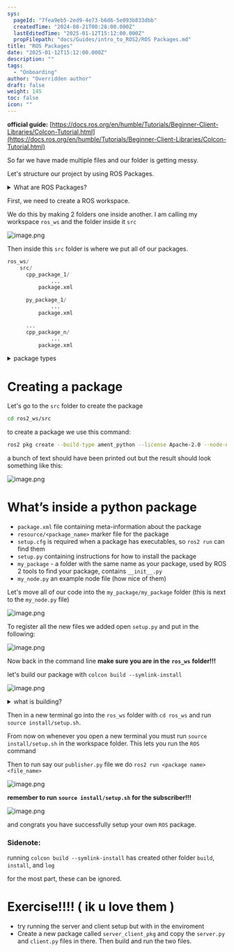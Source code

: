 ```yaml
---
sys:
  pageId: "7fea9eb5-2ed9-4e73-b6d6-5e093b833dbb"
  createdTime: "2024-08-21T00:28:00.000Z"
  lastEditedTime: "2025-01-12T15:12:00.000Z"
  propFilepath: "docs/Guides/intro_to_ROS2/ROS Packages.md"
title: "ROS Packages"
date: "2025-01-12T15:12:00.000Z"
description: ""
tags:
  - "Onboarding"
author: "Overridden author"
draft: false
weight: 145
toc: false
icon: ""
---
```


**official guide:** [https://docs.ros.org/en/humble/Tutorials/Beginner-Client-Libraries/Colcon-Tutorial.html](https://docs.ros.org/en/humble/Tutorials/Beginner-Client-Libraries/Colcon-Tutorial.html)

So far we have made multiple files and our folder is getting messy.

Let's structure our project by using ROS Packages.

<details>

<summary>What are ROS Packages?</summary>

ROS Packages are, as the name implies, packages of code that are highly sharable between ROS developers.

They consist of a folder, `package.xml` file, and source code

```python
      cpp_package_1/
		      ... imagine much code files here ..
          package.xml
```

</details>

First, we need to create a ROS workspace.

We do this by making 2 folders one inside another. I am calling my workspace `ros_ws` and the folder inside it `src`

![image.png](https://prod-files-secure.s3.us-west-2.amazonaws.com/d518164a-d88e-44d1-a4ee-3adb3bd8bce0/70706947-fd18-4537-a67b-e12946812d31/image.png?X-Amz-Algorithm=AWS4-HMAC-SHA256&X-Amz-Content-Sha256=UNSIGNED-PAYLOAD&X-Amz-Credential=ASIAZI2LB466X6OMMK53%2F20250216%2Fus-west-2%2Fs3%2Faws4_request&X-Amz-Date=20250216T230700Z&X-Amz-Expires=3600&X-Amz-Security-Token=IQoJb3JpZ2luX2VjED8aCXVzLXdlc3QtMiJHMEUCIQD4i2iQFaypbPlqb75EvbejkUaCbRYG6z7XoGnSWBwa4AIgSRn190tS9eqAkO6Kjj1J9mFNfL42ogX7FmrUgF1xlnIq%2FwMIZxAAGgw2Mzc0MjMxODM4MDUiDLCHfkliZgWqZqPynCrcA3yerISu51W%2B2uhroeu4SRLZfJw8n7Q0LQl%2FMP4P%2BAhql0Arjbn0bT%2Fyg3JAz2%2FvpBlVajvBxvb4oURjPrvrhxvjCJ6ekimGqiQE1hGz9%2BL6zzj7StBcIDeq8h3ky6cipSrMpERgf2siLMiCJWOn7%2FVKkqM7u3M%2FGMOMPho24XzBpPzwTD4c3dlqMaNIOWtLjdr1B%2B9Q4a7linmsq9TnTjZv6XuQQedlrTYcV2RZFOAIiyMWFQmaqOsFQNzqeSIh3w0AALTniurnI3BP1v0HCZiM%2FWnnMhDKpCLmb4r3Cb1gsyBAqw9O1y4n3irrSPjoOr5jvUc%2B8%2FyecHQsWPVQYHts2oP%2BGDAsCB5qycEMjZyKhLMC0XOUiA2r0vQJne7gIILF4%2FFx3RSuzt49I5MdrOY9yMcAu8yhC8D6zpE81YjLsx4%2F%2BHn5QYPV7%2FgqSNHlM9E5S4tfJ4VSEHgmLAdIKB2EFN%2Fc7Tn1I09H7PQLf3PBmut5eQa88qTlPDt0Qj37FXmZ4xbkLuSKefUdS0dTRFqWZcBzi9gqSj9JsbKVO0q4Mq1ViIADdWIxCOS2VSW1sunig0j5QkEENITaDp5Kv4SXV15s7lCDnIryA%2FbpWVcFDJsXlY2izgsef5f4MKTIyb0GOqUBwJF2%2FRG2LtOpRmMWg7ONZzi3s0WFN6a%2FW71FNCCiyYlkLVvHyeoVqeFC4%2FqgYoZ1pc7cNWTvTcgQ4n9EJ%2FDNF8IDTqXBSDjNQSZ5c4fZxmfkBATE46Kp5ihROfmzR2whRqU5%2FcVWCPuHHn95gJcdbHxNSjYPM4hdrQicPv7qAz%2FzK4aXkEEeDUlpqiC4jf2IHoMCEh51IFLd7WsY9N2EEtwoBR83&X-Amz-Signature=4cfc29d057f481a8c762ac9034dd286746ff2bf5dd86b05f2d45f7657da2a345&X-Amz-SignedHeaders=host&x-id=GetObject)

Then inside this `src` folder is where we put all of our packages.

```python
ros_ws/
    src/
      cpp_package_1/
		      ...
          package.xml

      py_package_1/
		      ...
          package.xml

      ...
      cpp_package_n/
		      ...
          package.xml

```

<details>

<summary>package types</summary>

packages can be either `C++` or python.

the intern file structure is different for each but for this guide we will stick to creating python packages

</details>

# Creating a package

Let's go to the `src` folder to create the package

```bash
cd ros2_ws/src
```

to create a package we use this command:

```bash
ros2 pkg create --build-type ament_python --license Apache-2.0 --node-name my_node my_package
```

a bunch of text should have been printed out but the result should look something like this:

![image.png](https://prod-files-secure.s3.us-west-2.amazonaws.com/d518164a-d88e-44d1-a4ee-3adb3bd8bce0/e6cf1e3f-8512-4a3e-b131-079f800bf3e8/image.png?X-Amz-Algorithm=AWS4-HMAC-SHA256&X-Amz-Content-Sha256=UNSIGNED-PAYLOAD&X-Amz-Credential=ASIAZI2LB466X6OMMK53%2F20250216%2Fus-west-2%2Fs3%2Faws4_request&X-Amz-Date=20250216T230700Z&X-Amz-Expires=3600&X-Amz-Security-Token=IQoJb3JpZ2luX2VjED8aCXVzLXdlc3QtMiJHMEUCIQD4i2iQFaypbPlqb75EvbejkUaCbRYG6z7XoGnSWBwa4AIgSRn190tS9eqAkO6Kjj1J9mFNfL42ogX7FmrUgF1xlnIq%2FwMIZxAAGgw2Mzc0MjMxODM4MDUiDLCHfkliZgWqZqPynCrcA3yerISu51W%2B2uhroeu4SRLZfJw8n7Q0LQl%2FMP4P%2BAhql0Arjbn0bT%2Fyg3JAz2%2FvpBlVajvBxvb4oURjPrvrhxvjCJ6ekimGqiQE1hGz9%2BL6zzj7StBcIDeq8h3ky6cipSrMpERgf2siLMiCJWOn7%2FVKkqM7u3M%2FGMOMPho24XzBpPzwTD4c3dlqMaNIOWtLjdr1B%2B9Q4a7linmsq9TnTjZv6XuQQedlrTYcV2RZFOAIiyMWFQmaqOsFQNzqeSIh3w0AALTniurnI3BP1v0HCZiM%2FWnnMhDKpCLmb4r3Cb1gsyBAqw9O1y4n3irrSPjoOr5jvUc%2B8%2FyecHQsWPVQYHts2oP%2BGDAsCB5qycEMjZyKhLMC0XOUiA2r0vQJne7gIILF4%2FFx3RSuzt49I5MdrOY9yMcAu8yhC8D6zpE81YjLsx4%2F%2BHn5QYPV7%2FgqSNHlM9E5S4tfJ4VSEHgmLAdIKB2EFN%2Fc7Tn1I09H7PQLf3PBmut5eQa88qTlPDt0Qj37FXmZ4xbkLuSKefUdS0dTRFqWZcBzi9gqSj9JsbKVO0q4Mq1ViIADdWIxCOS2VSW1sunig0j5QkEENITaDp5Kv4SXV15s7lCDnIryA%2FbpWVcFDJsXlY2izgsef5f4MKTIyb0GOqUBwJF2%2FRG2LtOpRmMWg7ONZzi3s0WFN6a%2FW71FNCCiyYlkLVvHyeoVqeFC4%2FqgYoZ1pc7cNWTvTcgQ4n9EJ%2FDNF8IDTqXBSDjNQSZ5c4fZxmfkBATE46Kp5ihROfmzR2whRqU5%2FcVWCPuHHn95gJcdbHxNSjYPM4hdrQicPv7qAz%2FzK4aXkEEeDUlpqiC4jf2IHoMCEh51IFLd7WsY9N2EEtwoBR83&X-Amz-Signature=5b1141ee1a36d92a3d0d8beaf0ce866388d9f8b6bd5cc3a0d25678857af56b35&X-Amz-SignedHeaders=host&x-id=GetObject)

# What’s inside a python package

- `package.xml` file containing meta-information about the package
- `resource/<package_name>` marker file for the package
- `setup.cfg` is required when a package has executables, so `ros2 run` can find them
- `setup.py` containing instructions for how to install the package
- `my_package` - a folder with the same name as your package, used by ROS 2 tools to find your package, contains `__init__.py`
- `my_node.py` an example node file (how nice of them)

Let's move all of our code into the `my_package/my_package` folder (this is next to the `my_node.py` file)

![image.png](https://prod-files-secure.s3.us-west-2.amazonaws.com/d518164a-d88e-44d1-a4ee-3adb3bd8bce0/9ce58f11-0da9-4d3e-b86d-506a9685d378/image.png?X-Amz-Algorithm=AWS4-HMAC-SHA256&X-Amz-Content-Sha256=UNSIGNED-PAYLOAD&X-Amz-Credential=ASIAZI2LB466X6OMMK53%2F20250216%2Fus-west-2%2Fs3%2Faws4_request&X-Amz-Date=20250216T230700Z&X-Amz-Expires=3600&X-Amz-Security-Token=IQoJb3JpZ2luX2VjED8aCXVzLXdlc3QtMiJHMEUCIQD4i2iQFaypbPlqb75EvbejkUaCbRYG6z7XoGnSWBwa4AIgSRn190tS9eqAkO6Kjj1J9mFNfL42ogX7FmrUgF1xlnIq%2FwMIZxAAGgw2Mzc0MjMxODM4MDUiDLCHfkliZgWqZqPynCrcA3yerISu51W%2B2uhroeu4SRLZfJw8n7Q0LQl%2FMP4P%2BAhql0Arjbn0bT%2Fyg3JAz2%2FvpBlVajvBxvb4oURjPrvrhxvjCJ6ekimGqiQE1hGz9%2BL6zzj7StBcIDeq8h3ky6cipSrMpERgf2siLMiCJWOn7%2FVKkqM7u3M%2FGMOMPho24XzBpPzwTD4c3dlqMaNIOWtLjdr1B%2B9Q4a7linmsq9TnTjZv6XuQQedlrTYcV2RZFOAIiyMWFQmaqOsFQNzqeSIh3w0AALTniurnI3BP1v0HCZiM%2FWnnMhDKpCLmb4r3Cb1gsyBAqw9O1y4n3irrSPjoOr5jvUc%2B8%2FyecHQsWPVQYHts2oP%2BGDAsCB5qycEMjZyKhLMC0XOUiA2r0vQJne7gIILF4%2FFx3RSuzt49I5MdrOY9yMcAu8yhC8D6zpE81YjLsx4%2F%2BHn5QYPV7%2FgqSNHlM9E5S4tfJ4VSEHgmLAdIKB2EFN%2Fc7Tn1I09H7PQLf3PBmut5eQa88qTlPDt0Qj37FXmZ4xbkLuSKefUdS0dTRFqWZcBzi9gqSj9JsbKVO0q4Mq1ViIADdWIxCOS2VSW1sunig0j5QkEENITaDp5Kv4SXV15s7lCDnIryA%2FbpWVcFDJsXlY2izgsef5f4MKTIyb0GOqUBwJF2%2FRG2LtOpRmMWg7ONZzi3s0WFN6a%2FW71FNCCiyYlkLVvHyeoVqeFC4%2FqgYoZ1pc7cNWTvTcgQ4n9EJ%2FDNF8IDTqXBSDjNQSZ5c4fZxmfkBATE46Kp5ihROfmzR2whRqU5%2FcVWCPuHHn95gJcdbHxNSjYPM4hdrQicPv7qAz%2FzK4aXkEEeDUlpqiC4jf2IHoMCEh51IFLd7WsY9N2EEtwoBR83&X-Amz-Signature=5f496664e2d8e730cee90a151f19ee35a506b10328faa2d9f6b08c1047a9a950&X-Amz-SignedHeaders=host&x-id=GetObject)

To register all the new files we added open `setup.py` and put in the following:

![image.png](https://prod-files-secure.s3.us-west-2.amazonaws.com/d518164a-d88e-44d1-a4ee-3adb3bd8bce0/1cd7c262-4cae-4496-9d75-c178537d24a2/image.png?X-Amz-Algorithm=AWS4-HMAC-SHA256&X-Amz-Content-Sha256=UNSIGNED-PAYLOAD&X-Amz-Credential=ASIAZI2LB466X6OMMK53%2F20250216%2Fus-west-2%2Fs3%2Faws4_request&X-Amz-Date=20250216T230700Z&X-Amz-Expires=3600&X-Amz-Security-Token=IQoJb3JpZ2luX2VjED8aCXVzLXdlc3QtMiJHMEUCIQD4i2iQFaypbPlqb75EvbejkUaCbRYG6z7XoGnSWBwa4AIgSRn190tS9eqAkO6Kjj1J9mFNfL42ogX7FmrUgF1xlnIq%2FwMIZxAAGgw2Mzc0MjMxODM4MDUiDLCHfkliZgWqZqPynCrcA3yerISu51W%2B2uhroeu4SRLZfJw8n7Q0LQl%2FMP4P%2BAhql0Arjbn0bT%2Fyg3JAz2%2FvpBlVajvBxvb4oURjPrvrhxvjCJ6ekimGqiQE1hGz9%2BL6zzj7StBcIDeq8h3ky6cipSrMpERgf2siLMiCJWOn7%2FVKkqM7u3M%2FGMOMPho24XzBpPzwTD4c3dlqMaNIOWtLjdr1B%2B9Q4a7linmsq9TnTjZv6XuQQedlrTYcV2RZFOAIiyMWFQmaqOsFQNzqeSIh3w0AALTniurnI3BP1v0HCZiM%2FWnnMhDKpCLmb4r3Cb1gsyBAqw9O1y4n3irrSPjoOr5jvUc%2B8%2FyecHQsWPVQYHts2oP%2BGDAsCB5qycEMjZyKhLMC0XOUiA2r0vQJne7gIILF4%2FFx3RSuzt49I5MdrOY9yMcAu8yhC8D6zpE81YjLsx4%2F%2BHn5QYPV7%2FgqSNHlM9E5S4tfJ4VSEHgmLAdIKB2EFN%2Fc7Tn1I09H7PQLf3PBmut5eQa88qTlPDt0Qj37FXmZ4xbkLuSKefUdS0dTRFqWZcBzi9gqSj9JsbKVO0q4Mq1ViIADdWIxCOS2VSW1sunig0j5QkEENITaDp5Kv4SXV15s7lCDnIryA%2FbpWVcFDJsXlY2izgsef5f4MKTIyb0GOqUBwJF2%2FRG2LtOpRmMWg7ONZzi3s0WFN6a%2FW71FNCCiyYlkLVvHyeoVqeFC4%2FqgYoZ1pc7cNWTvTcgQ4n9EJ%2FDNF8IDTqXBSDjNQSZ5c4fZxmfkBATE46Kp5ihROfmzR2whRqU5%2FcVWCPuHHn95gJcdbHxNSjYPM4hdrQicPv7qAz%2FzK4aXkEEeDUlpqiC4jf2IHoMCEh51IFLd7WsY9N2EEtwoBR83&X-Amz-Signature=68fdd797a6e44b91d6c37737ec5dbe59d94bab421208998ee41c999da383701b&X-Amz-SignedHeaders=host&x-id=GetObject)

Now back in the command line **make sure you are in the** **`ros_ws`** **folder!!!**

let's build our package with `colcon build --symlink-install`

![image.png](https://prod-files-secure.s3.us-west-2.amazonaws.com/d518164a-d88e-44d1-a4ee-3adb3bd8bce0/2f2a0d27-b173-48fd-b189-5f5c0ce65619/image.png?X-Amz-Algorithm=AWS4-HMAC-SHA256&X-Amz-Content-Sha256=UNSIGNED-PAYLOAD&X-Amz-Credential=ASIAZI2LB466X6OMMK53%2F20250216%2Fus-west-2%2Fs3%2Faws4_request&X-Amz-Date=20250216T230700Z&X-Amz-Expires=3600&X-Amz-Security-Token=IQoJb3JpZ2luX2VjED8aCXVzLXdlc3QtMiJHMEUCIQD4i2iQFaypbPlqb75EvbejkUaCbRYG6z7XoGnSWBwa4AIgSRn190tS9eqAkO6Kjj1J9mFNfL42ogX7FmrUgF1xlnIq%2FwMIZxAAGgw2Mzc0MjMxODM4MDUiDLCHfkliZgWqZqPynCrcA3yerISu51W%2B2uhroeu4SRLZfJw8n7Q0LQl%2FMP4P%2BAhql0Arjbn0bT%2Fyg3JAz2%2FvpBlVajvBxvb4oURjPrvrhxvjCJ6ekimGqiQE1hGz9%2BL6zzj7StBcIDeq8h3ky6cipSrMpERgf2siLMiCJWOn7%2FVKkqM7u3M%2FGMOMPho24XzBpPzwTD4c3dlqMaNIOWtLjdr1B%2B9Q4a7linmsq9TnTjZv6XuQQedlrTYcV2RZFOAIiyMWFQmaqOsFQNzqeSIh3w0AALTniurnI3BP1v0HCZiM%2FWnnMhDKpCLmb4r3Cb1gsyBAqw9O1y4n3irrSPjoOr5jvUc%2B8%2FyecHQsWPVQYHts2oP%2BGDAsCB5qycEMjZyKhLMC0XOUiA2r0vQJne7gIILF4%2FFx3RSuzt49I5MdrOY9yMcAu8yhC8D6zpE81YjLsx4%2F%2BHn5QYPV7%2FgqSNHlM9E5S4tfJ4VSEHgmLAdIKB2EFN%2Fc7Tn1I09H7PQLf3PBmut5eQa88qTlPDt0Qj37FXmZ4xbkLuSKefUdS0dTRFqWZcBzi9gqSj9JsbKVO0q4Mq1ViIADdWIxCOS2VSW1sunig0j5QkEENITaDp5Kv4SXV15s7lCDnIryA%2FbpWVcFDJsXlY2izgsef5f4MKTIyb0GOqUBwJF2%2FRG2LtOpRmMWg7ONZzi3s0WFN6a%2FW71FNCCiyYlkLVvHyeoVqeFC4%2FqgYoZ1pc7cNWTvTcgQ4n9EJ%2FDNF8IDTqXBSDjNQSZ5c4fZxmfkBATE46Kp5ihROfmzR2whRqU5%2FcVWCPuHHn95gJcdbHxNSjYPM4hdrQicPv7qAz%2FzK4aXkEEeDUlpqiC4jf2IHoMCEh51IFLd7WsY9N2EEtwoBR83&X-Amz-Signature=ae3c01b4bf38b462b984102373855085940f5a11fda37122415ef1e0d6044191&X-Amz-SignedHeaders=host&x-id=GetObject)

<details>

<summary>what is building?</summary>

if you are a CS major at Rose-Hulman you will learn the answer to this in CSSE132

but TLDR; is it combines all the code files into one program that can be run easily 

</details>

Then in a new terminal go into the `ros_ws` folder with `cd ros_ws` and run `source install/setup.sh`. 

From now on whenever you open a new terminal you must run `source install/setup.sh` in the workspace folder. This lets you run the `ROS` command

Then to run say our `publisher.py` file we do `ros2 run <package name> <file_name>`

![image.png](https://prod-files-secure.s3.us-west-2.amazonaws.com/d518164a-d88e-44d1-a4ee-3adb3bd8bce0/4f4b1219-3a44-4632-aa0a-ce3471699f59/image.png?X-Amz-Algorithm=AWS4-HMAC-SHA256&X-Amz-Content-Sha256=UNSIGNED-PAYLOAD&X-Amz-Credential=ASIAZI2LB466X6OMMK53%2F20250216%2Fus-west-2%2Fs3%2Faws4_request&X-Amz-Date=20250216T230700Z&X-Amz-Expires=3600&X-Amz-Security-Token=IQoJb3JpZ2luX2VjED8aCXVzLXdlc3QtMiJHMEUCIQD4i2iQFaypbPlqb75EvbejkUaCbRYG6z7XoGnSWBwa4AIgSRn190tS9eqAkO6Kjj1J9mFNfL42ogX7FmrUgF1xlnIq%2FwMIZxAAGgw2Mzc0MjMxODM4MDUiDLCHfkliZgWqZqPynCrcA3yerISu51W%2B2uhroeu4SRLZfJw8n7Q0LQl%2FMP4P%2BAhql0Arjbn0bT%2Fyg3JAz2%2FvpBlVajvBxvb4oURjPrvrhxvjCJ6ekimGqiQE1hGz9%2BL6zzj7StBcIDeq8h3ky6cipSrMpERgf2siLMiCJWOn7%2FVKkqM7u3M%2FGMOMPho24XzBpPzwTD4c3dlqMaNIOWtLjdr1B%2B9Q4a7linmsq9TnTjZv6XuQQedlrTYcV2RZFOAIiyMWFQmaqOsFQNzqeSIh3w0AALTniurnI3BP1v0HCZiM%2FWnnMhDKpCLmb4r3Cb1gsyBAqw9O1y4n3irrSPjoOr5jvUc%2B8%2FyecHQsWPVQYHts2oP%2BGDAsCB5qycEMjZyKhLMC0XOUiA2r0vQJne7gIILF4%2FFx3RSuzt49I5MdrOY9yMcAu8yhC8D6zpE81YjLsx4%2F%2BHn5QYPV7%2FgqSNHlM9E5S4tfJ4VSEHgmLAdIKB2EFN%2Fc7Tn1I09H7PQLf3PBmut5eQa88qTlPDt0Qj37FXmZ4xbkLuSKefUdS0dTRFqWZcBzi9gqSj9JsbKVO0q4Mq1ViIADdWIxCOS2VSW1sunig0j5QkEENITaDp5Kv4SXV15s7lCDnIryA%2FbpWVcFDJsXlY2izgsef5f4MKTIyb0GOqUBwJF2%2FRG2LtOpRmMWg7ONZzi3s0WFN6a%2FW71FNCCiyYlkLVvHyeoVqeFC4%2FqgYoZ1pc7cNWTvTcgQ4n9EJ%2FDNF8IDTqXBSDjNQSZ5c4fZxmfkBATE46Kp5ihROfmzR2whRqU5%2FcVWCPuHHn95gJcdbHxNSjYPM4hdrQicPv7qAz%2FzK4aXkEEeDUlpqiC4jf2IHoMCEh51IFLd7WsY9N2EEtwoBR83&X-Amz-Signature=218a99c6bf276753ad8974261d2eb91f5eb566bd42e5608cc090b419dbd282ad&X-Amz-SignedHeaders=host&x-id=GetObject)

**remember to run** **`source install/setup.sh`** **for the subscriber!!!**

![image.png](https://prod-files-secure.s3.us-west-2.amazonaws.com/d518164a-d88e-44d1-a4ee-3adb3bd8bce0/02121119-dad4-49ec-8356-c956108b4243/image.png?X-Amz-Algorithm=AWS4-HMAC-SHA256&X-Amz-Content-Sha256=UNSIGNED-PAYLOAD&X-Amz-Credential=ASIAZI2LB466X6OMMK53%2F20250216%2Fus-west-2%2Fs3%2Faws4_request&X-Amz-Date=20250216T230700Z&X-Amz-Expires=3600&X-Amz-Security-Token=IQoJb3JpZ2luX2VjED8aCXVzLXdlc3QtMiJHMEUCIQD4i2iQFaypbPlqb75EvbejkUaCbRYG6z7XoGnSWBwa4AIgSRn190tS9eqAkO6Kjj1J9mFNfL42ogX7FmrUgF1xlnIq%2FwMIZxAAGgw2Mzc0MjMxODM4MDUiDLCHfkliZgWqZqPynCrcA3yerISu51W%2B2uhroeu4SRLZfJw8n7Q0LQl%2FMP4P%2BAhql0Arjbn0bT%2Fyg3JAz2%2FvpBlVajvBxvb4oURjPrvrhxvjCJ6ekimGqiQE1hGz9%2BL6zzj7StBcIDeq8h3ky6cipSrMpERgf2siLMiCJWOn7%2FVKkqM7u3M%2FGMOMPho24XzBpPzwTD4c3dlqMaNIOWtLjdr1B%2B9Q4a7linmsq9TnTjZv6XuQQedlrTYcV2RZFOAIiyMWFQmaqOsFQNzqeSIh3w0AALTniurnI3BP1v0HCZiM%2FWnnMhDKpCLmb4r3Cb1gsyBAqw9O1y4n3irrSPjoOr5jvUc%2B8%2FyecHQsWPVQYHts2oP%2BGDAsCB5qycEMjZyKhLMC0XOUiA2r0vQJne7gIILF4%2FFx3RSuzt49I5MdrOY9yMcAu8yhC8D6zpE81YjLsx4%2F%2BHn5QYPV7%2FgqSNHlM9E5S4tfJ4VSEHgmLAdIKB2EFN%2Fc7Tn1I09H7PQLf3PBmut5eQa88qTlPDt0Qj37FXmZ4xbkLuSKefUdS0dTRFqWZcBzi9gqSj9JsbKVO0q4Mq1ViIADdWIxCOS2VSW1sunig0j5QkEENITaDp5Kv4SXV15s7lCDnIryA%2FbpWVcFDJsXlY2izgsef5f4MKTIyb0GOqUBwJF2%2FRG2LtOpRmMWg7ONZzi3s0WFN6a%2FW71FNCCiyYlkLVvHyeoVqeFC4%2FqgYoZ1pc7cNWTvTcgQ4n9EJ%2FDNF8IDTqXBSDjNQSZ5c4fZxmfkBATE46Kp5ihROfmzR2whRqU5%2FcVWCPuHHn95gJcdbHxNSjYPM4hdrQicPv7qAz%2FzK4aXkEEeDUlpqiC4jf2IHoMCEh51IFLd7WsY9N2EEtwoBR83&X-Amz-Signature=a21dc34ba69442c996654cfe607a095150f2ea230e64cbd013fbbadde91f7956&X-Amz-SignedHeaders=host&x-id=GetObject)

and congrats you have successfully setup your own `ROS` package.

### Sidenote:

running `colcon build --symlink-install` has created other folder `build`, `install`, and `log`

for the most part, these can be ignored.

# Exercise!!!! ( ik u love them )

- try running the server and client setup but with in the enviroment
- Create a new package called `server_client_pkg` and copy the `server.py` and `client.py` files in there. Then build and run the two files.
